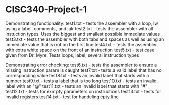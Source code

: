 # CISC340-Project-1
Demonstrating functionality:
test1.txt - tests the assembler with a loop, lw using a label, comments, and jalr
test2.txt - tests the assembler with all instuction types. Uses the biggest and smallest possible immediate values
test3.txt - tests the assembler with both tabs and spaces as well as using an immediate value that is not on the first line
test4.txt - tests the assembler with extra white space on the front of an instruction
test5.txt - test case given from Dr. Myre. Tests loops, label, several instruction types

Demonstrating error checking:
test6.txt - tests the assembler to ensure a missing instruction param is caught
test7.txt - tests a valid label that has no corresponding value
test8.txt - tests an invalid label that starts with a number
test9.txt - tests a label that is too long
test10.txt - tests an invalid label with an "@"
test11.txt - tests an invalid label that starts with "#"
test12.txt - tests for exmpty parameters on instructions
test13.txt - tests for invalid registers
test14.txt - test for handeling epty line